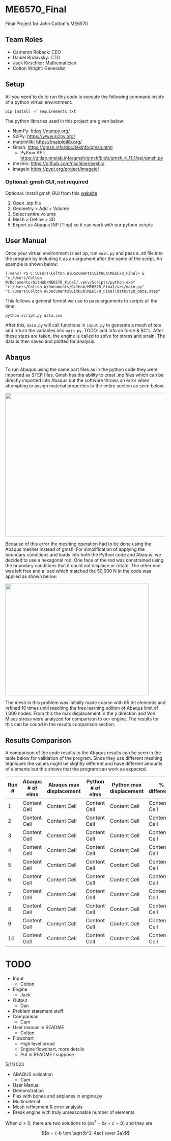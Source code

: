 # ME6570_Final
Final Project for John Cotton's ME6570

## Team Roles

- Cameron Roback: CEO
- Daniel Bridavsky: CTO
- Jack Kirschler: Mathematician
- Colton Wright: Generalist

## Setup

All you need to do to run this code is execute the following command inside of a python virtual environment:

    pip install -r requirements.txt

The python libraries used in this project are given below:

- NumPy: https://numpy.org/
- SciPy: https://www.scipy.org/
- matplotlib: https://matplotlib.org/
- Gmsh: https://gmsh.info/doc/texinfo/gmsh.html
    - Python API: https://gitlab.onelab.info/gmsh/gmsh/blob/gmsh_4_11_1/api/gmsh.py
- meshio: https://github.com/nschloe/meshio
- imageio https://pypi.org/project/imageio/

### Optional: gmsh GUI, not required

Optional: Install gmsh GUI from this [website](https://gmsh.info/#Download)

1. Open .stp file
2. Geometry > Add > Volume
3. Select entire volume
4. Mesh > Define > 3D
5. Export as Abaqus INP (*.inp) so it can work with our python scripts

## User Manual

Once your virtual environment is set up, run `main.py` and pass a .stl file into the program by including it as an argument after the name of the script. An example is shown below:

    (.venv) PS C:\Users\Colton W\Documents\GitHub\ME6570_Final> & "c:/Users/Colton W/Documents/GitHub/ME6570_Final/.venv/Scripts/python.exe" "c:/Users/Colton W/Documents/GitHub/ME6570_Final/src/main.py" "C:\Users\Colton W\Documents\GitHub\ME6570_Final\data\t20_data.step"

This follows a general format we use to pass arguments to scripts all the time:

    python script.py data.cvs

After this, `main.py` will call functions in `input.py` to generate a mesh of tets and return the variables into `main.py`. TODO: add info on force & BC's. After these steps are taken, the engine is called to solve for stress and strain. The data is then saved and plotted for analysis.

## Abaqus

To run Abaqus using the same part files as in the python code they were imported as STEP files. Gmsh has the ability to creat .inp files which can be directly imported into Abaqus but the software throws an error when attempting to assign material properties to the entire section as seen below:

<img src="https://github.com/ColtonWright51/ME6570_Final/blob/487d2de24c1645b34c6908301b5eab5665bff01f/images/AbaqusPics/MaterialError.png" width="750" height="450">

Because of this error the meshing operation had to be done using the Abaqus mesher instead of gmsh. For simplification of applying the boundary conditions and loads into both the Python code and Abaqus, we decided to use a hexagonal rod. One face of the rod was constrained using the boundary conditions that it could not displace or rotate. The other end was left free and a load which matched the 50,000 N in the code was applied as shown below:

<img src="https://github.com/ColtonWright51/ME6570_Final/blob/c77790a24e273e6e40c1c877fdd457344982ca52/images/AbaqusPics/HexLoading.png" width="450" height="350">

The mesh in this problem was initially made coarse with 65 tet elements and refined 10 times until reaching the free learning edition of Abaqus limit of 1,000 nodes. From this the max displacement in the y direction and Von Mises stress were analyzed for comparison to our engine. The results for this can be cound in the results comparison section. 

## Results Comparison

A comparison of the code results to the Abaqus results can be seen in the table below for validation of the program. Since they use different meshing teqniques the values might be slightly different and have different amounts of elements but this shows that the program can work as expected. 

| Run # | Abaqus # of elms  | Abaqus max displacement | Python # of elms | Python max displacement | % difference |
| ------------- | ------------- | ------------- | ------------- | ------------- | ------------- |
| 1 | Content Cell  | Content Cell  | Content Cell | Content Cell | Content Cell |
| 2 | Content Cell  | Content Cell  | Content Cell | Content Cell | Content Cell |
| 3 | Content Cell  | Content Cell  | Content Cell | Content Cell | Content Cell |
| 4 | Content Cell  | Content Cell  | Content Cell | Content Cell | Content Cell |
| 5 | Content Cell  | Content Cell  | Content Cell | Content Cell | Content Cell |
| 6 | Content Cell  | Content Cell  | Content Cell | Content Cell | Content Cell |
| 7 | Content Cell  | Content Cell  | Content Cell | Content Cell | Content Cell |
| 8 | Content Cell  | Content Cell  | Content Cell | Content Cell | Content Cell |
| 9 | Content Cell  | Content Cell  | Content Cell | Content Cell | Content Cell |
| 10 | Content Cell  | Content Cell  | Content Cell | Content Cell | Content Cell |

# TODO

- Input
    - Colton
- Engine
    - Jack
- Output
    - Dan
- Problem statement stuff
- Comparison
    - Cam
- User manual in README
    - Colton
- Flowchart
    - High level broad
    - Engine flowchart, more details
    - Put in README I suppose

5/1/2023

- ABAQUS validation
    - Cam
- User Manual
- Demonstration
- Flex with bones and airplanes in engine.py
- Multimaterial
- Mesh refinement & error analysis
- Break engine with truly unreasonable number of elements



When $a \ne 0$, there are two solutions to $(ax^2 + bx + c = 0)$ and they are 

$$x = {-b \pm \sqrt{b^2-4ac} \over 2a}$$